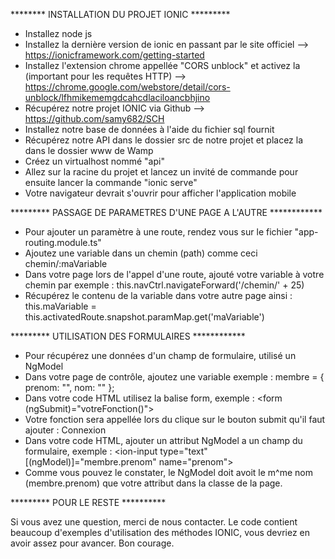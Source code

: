 ******** INSTALLATION DU PROJET IONIC *********

- Installez node js
- Installez la dernière version de ionic en passant par le site officiel --> https://ionicframework.com/getting-started
- Installez l'extension chrome appellée "CORS unblock" et activez la (important pour les requêtes HTTP) --> https://chrome.google.com/webstore/detail/cors-unblock/lfhmikememgdcahcdlaciloancbhjino
- Récupérez notre projet IONIC via Github --> https://github.com/samy682/SCH
- Installez notre base de données à l'aide du fichier sql fournit
- Récupérez notre API dans le dossier src de notre projet et placez la dans le dossier www de Wamp
- Créez un virtualhost nommé "api"
- Allez sur la racine du projet et lancez un invité de commande pour ensuite lancer la commande "ionic serve"
- Votre navigateur devrait s'ouvrir pour afficher l'application mobile


********* PASSAGE DE PARAMETRES D'UNE PAGE A L'AUTRE ************

- Pour ajouter un paramètre à une route, rendez vous sur le fichier "app-routing.module.ts"
- Ajoutez une variable dans un chemin (path) comme ceci chemin/:maVariable
- Dans votre page lors de l'appel d'une route, ajouté votre variable à votre chemin par exemple : this.navCtrl.navigateForward('/chemin/' + 25)
- Récupérez le contenu de la variable dans votre autre page ainsi : this.maVariable = this.activatedRoute.snapshot.paramMap.get('maVariable')


********* UTILISATION DES FORMULAIRES ************

- Pour récupérez une données d'un champ de formulaire, utilisé un NgModel
- Dans votre page de contrôle, ajoutez une variable exemple : membre = {
    prenom: "",
    nom: ""
  };
- Dans votre code HTML utilisez la balise form, exemple : <form (ngSubmit)="votreFonction()">
- Votre fonction sera appellée lors du clique sur le bouton submit qu'il faut ajouter : <ion-button type="submit">Connexion</ion-button>
- Dans votre code HTML, ajouter un attribut NgModel a un champ du formulaire, exemple : <ion-input type="text" [(ngModel)]="membre.prenom" name="prenom"></ion-input>
- Comme vous pouvez le constater, le NgModel doit avoit le m^me nom (membre.prenom) que votre attribut dans la classe de la page.

********* POUR LE RESTE **********

Si vous avez une question, merci de nous contacter. Le code contient beaucoup d'exemples d'utilisation des méthodes IONIC, vous devriez en avoir assez pour avancer.
Bon courage.


